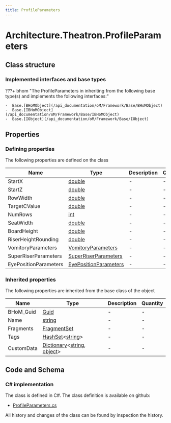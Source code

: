 ```yaml
---
title: ProfileParameters
---
```


# Architecture.Theatron.ProfileParameters



## Class structure

### Implemented interfaces and base types

???+ bhom "The ProfileParameters in inheriting from the following base type(s) and implements the following interfaces:"

    -  Base.[BHoMObject](/api_documentation/oM/Framework/Base/BHoMObject)
    -  Base.[IBHoMObject](/api_documentation/oM/Framework/Base/IBHoMObject)
    -  Base.[IObject](/api_documentation/oM/Framework/Base/IObject)


## Properties



### Defining properties

The following properties are defined on the class

| Name             | Type             | Description      | Quantity         |
|------------------|------------------|------------------|------------------|
| StartX | [double](https://learn.microsoft.com/en-us/dotnet/api/System.Double?view=netstandard-2.0) | - | - |
| StartZ | [double](https://learn.microsoft.com/en-us/dotnet/api/System.Double?view=netstandard-2.0) | - | - |
| RowWidth | [double](https://learn.microsoft.com/en-us/dotnet/api/System.Double?view=netstandard-2.0) | - | - |
| TargetCValue | [double](https://learn.microsoft.com/en-us/dotnet/api/System.Double?view=netstandard-2.0) | - | - |
| NumRows | [int](https://learn.microsoft.com/en-us/dotnet/api/System.Int32?view=netstandard-2.0) | - | - |
| SeatWidth | [double](https://learn.microsoft.com/en-us/dotnet/api/System.Double?view=netstandard-2.0) | - | - |
| BoardHeight | [double](https://learn.microsoft.com/en-us/dotnet/api/System.Double?view=netstandard-2.0) | - | - |
| RiserHeightRounding | [double](https://learn.microsoft.com/en-us/dotnet/api/System.Double?view=netstandard-2.0) | - | - |
| VomitoryParameters | [VomitoryParameters](/api_documentation/oM/Analytical/Architecture/Theatron/VomitoryParameters) | - | - |
| SuperRiserParameters | [SuperRiserParameters](/api_documentation/oM/Analytical/Architecture/Theatron/SuperRiserParameters) | - | - |
| EyePositionParameters | [EyePositionParameters](/api_documentation/oM/Physical/Humans/ViewQuality/EyePositionParameters) | - | - |


### Inherited properties
The following properties are inherited from the base class of the object

| Name             | Type             | Description      | Quantity         |
|------------------|------------------|------------------|------------------|
| BHoM_Guid | [Guid](https://learn.microsoft.com/en-us/dotnet/api/System.Guid?view=netstandard-2.0) | - | - |
| Name | [string](https://learn.microsoft.com/en-us/dotnet/api/System.String?view=netstandard-2.0) | - | - |
| Fragments | [FragmentSet](/api_documentation/oM/Framework/Base/FragmentSet) | - | - |
| Tags | [HashSet](https://learn.microsoft.com/en-us/dotnet/api/System.Collections.Generic.HashSet-1?view=netstandard-2.0)&lt;[string](https://learn.microsoft.com/en-us/dotnet/api/System.String?view=netstandard-2.0)&gt; | - | - |
| CustomData | [Dictionary](https://learn.microsoft.com/en-us/dotnet/api/System.Collections.Generic.Dictionary-2?view=netstandard-2.0)&lt;[string](https://learn.microsoft.com/en-us/dotnet/api/System.String?view=netstandard-2.0), [object](https://learn.microsoft.com/en-us/dotnet/api/System.Object?view=netstandard-2.0)&gt; | - | - |


## Code and Schema

### C# implementation

The class is defined in C#. The class definition is available on github:

- [ProfileParameters.cs](https://github.com/BHoM/BHoM/blob/develop/Architecture_oM/Theatron/Parameters/ProfileParameters.cs)

All history and changes of the class can be found by inspection the history.

